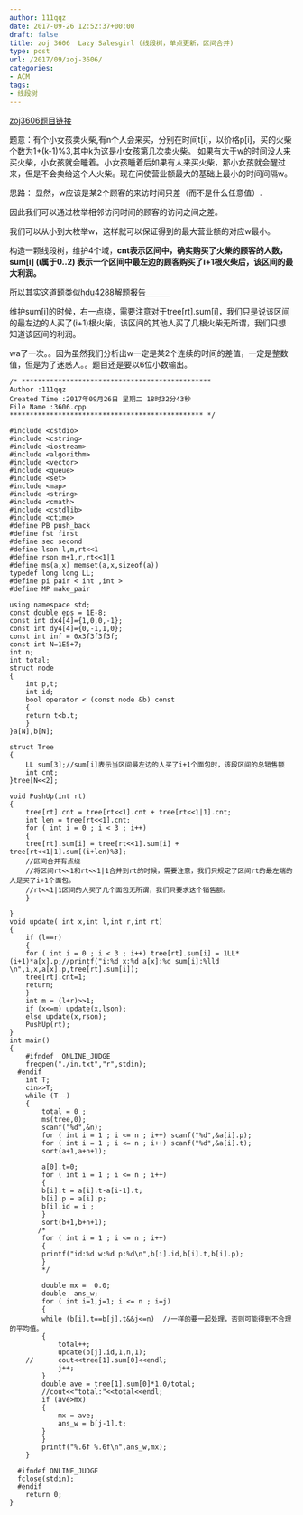 ```yaml
---
author: 111qqz
date: 2017-09-26 12:52:37+00:00
draft: false
title: zoj 3606  Lazy Salesgirl (线段树，单点更新，区间合并)
type: post
url: /2017/09/zoj-3606/
categories:
- ACM
tags:
- 线段树
---
```


[zoj3606题目链接](http://acm.zju.edu.cn/onlinejudge/showProblem.do?problemCode=3606)

题意：有个小女孩卖火柴,有n个人会来买，分别在时间t[i]，以价格p[i]，买的火柴个数为1+(k-1)%3,其中k为这是小女孩第几次卖火柴。 如果有大于w的时间没人来买火柴，小女孩就会睡着。小女孩睡着后如果有人来买火柴，那小女孩就会醒过来，但是不会卖给这个人火柴。现在问使营业额最大的基础上最小的时间间隔w。

思路： 显然，w应该是某2个顾客的来访时间只差（而不是什么任意值）.

因此我们可以通过枚举相邻访问时间的顾客的访问之间之差。

我们可以从小到大枚举w，这样就可以保证得到的最大营业额的对应w最小。

构造一颗线段树，维护4个域，**cnt表示区间中，确实购买了火柴的顾客的人数，sum[i] (i属于0..2) 表示一个区间中最左边的顾客购买了i+1根火柴后，该区间的最大利润。**

所以其实这道题类似[hdu4288解题报告           ](https://111qqz.com/wordpress/2017/09/hdu4288/)

维护sum[i]的时候，右一点绕，需要注意对于tree[rt].sum[i]，我们只是说该区间的最左边的人买了(i+1)根火柴，该区间的其他人买了几根火柴无所谓，我们只想知道该区间的利润。

wa了一次。。因为虽然我们分析出w一定是某2个连续的时间的差值，一定是整数值，但是为了迷惑人。。题目还是要以6位小数输出。


    
    /* ***********************************************
    Author :111qqz
    Created Time :2017年09月26日 星期二 18时32分43秒
    File Name :3606.cpp
    ************************************************ */
    
    #include <cstdio>
    #include <cstring>
    #include <iostream>
    #include <algorithm>
    #include <vector>
    #include <queue>
    #include <set>
    #include <map>
    #include <string>
    #include <cmath>
    #include <cstdlib>
    #include <ctime>
    #define PB push_back
    #define fst first
    #define sec second
    #define lson l,m,rt<<1
    #define rson m+1,r,rt<<1|1
    #define ms(a,x) memset(a,x,sizeof(a))
    typedef long long LL;
    #define pi pair < int ,int >
    #define MP make_pair
    
    using namespace std;
    const double eps = 1E-8;
    const int dx4[4]={1,0,0,-1};
    const int dy4[4]={0,-1,1,0};
    const int inf = 0x3f3f3f3f;
    const int N=1E5+7;
    int n;
    int total;
    struct node
    {
        int p,t;
        int id;
        bool operator < (const node &b) const
        {
        return t<b.t;
        }
    }a[N],b[N];
    
    struct Tree
    {
        LL sum[3];//sum[i]表示当区间最左边的人买了i+1个面包时，该段区间的总销售额
        int cnt;
    }tree[N<<2];
    
    void PushUp(int rt)
    {
        tree[rt].cnt = tree[rt<<1].cnt + tree[rt<<1|1].cnt;
        int len = tree[rt<<1].cnt;
        for ( int i = 0 ; i < 3 ; i++)
        {
        tree[rt].sum[i] = tree[rt<<1].sum[i] + tree[rt<<1|1].sum[(i+len)%3];
        //区间合并有点绕
        //将区间rt<<1和rt<<1|1合并到rt的时候，需要注意，我们只规定了区间rt的最左端的人是买了i+1个面包。
        //rt<<1|1区间的人买了几个面包无所谓，我们只要求这个销售额。
        }
    
    }
    void update( int x,int l,int r,int rt)
    {
        if (l==r)
        {
        for ( int i = 0 ; i < 3 ; i++) tree[rt].sum[i] = 1LL*(i+1)*a[x].p;//printf("i:%d x:%d a[x]:%d sum[i]:%lld \n",i,x,a[x].p,tree[rt].sum[i]);
        tree[rt].cnt=1;
        return;
        }
        int m = (l+r)>>1;
        if (x<=m) update(x,lson);
        else update(x,rson);
        PushUp(rt);
    }
    int main()
    {
        #ifndef  ONLINE_JUDGE 
        freopen("./in.txt","r",stdin);
      #endif
        int T;
        cin>>T;
        while (T--)
        {
            total = 0 ;
            ms(tree,0);
            scanf("%d",&n);
            for ( int i = 1 ; i <= n ; i++) scanf("%d",&a[i].p);
            for ( int i = 1 ; i <= n ; i++) scanf("%d",&a[i].t);
            sort(a+1,a+n+1);
    
            a[0].t=0;
            for ( int i = 1 ; i <= n ; i++)
            {
            b[i].t = a[i].t-a[i-1].t;
            b[i].p = a[i].p;
            b[i].id = i ;
            }
            sort(b+1,b+n+1);
           /* 
            for ( int i = 1 ; i <= n ; i++)
            {
            printf("id:%d w:%d p:%d\n",b[i].id,b[i].t,b[i].p);
            }
            */
            
            double mx =  0.0;
            double  ans_w;
            for ( int i=1,j=1; i <= n ; i=j) 
            {
            while (b[i].t==b[j].t&&j<=n)  //一样的要一起处理，否则可能得到不合理的平均值。
            {
                total++;
                update(b[j].id,1,n,1);
        //      cout<<tree[1].sum[0]<<endl;
                j++;
            }
            double ave = tree[1].sum[0]*1.0/total;
            //cout<<"total:"<<total<<endl;
            if (ave>mx)
            {
                mx = ave;
                ans_w = b[j-1].t;
            }
            }
            printf("%.6f %.6f\n",ans_w,mx);
        }
    
      #ifndef ONLINE_JUDGE  
      fclose(stdin);
      #endif
        return 0;
    }
    








